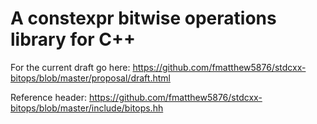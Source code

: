 A constexpr bitwise operations library for C++
======


For the current draft go here:
https://github.com/fmatthew5876/stdcxx-bitops/blob/master/proposal/draft.html

Reference header:
https://github.com/fmatthew5876/stdcxx-bitops/blob/master/include/bitops.hh
